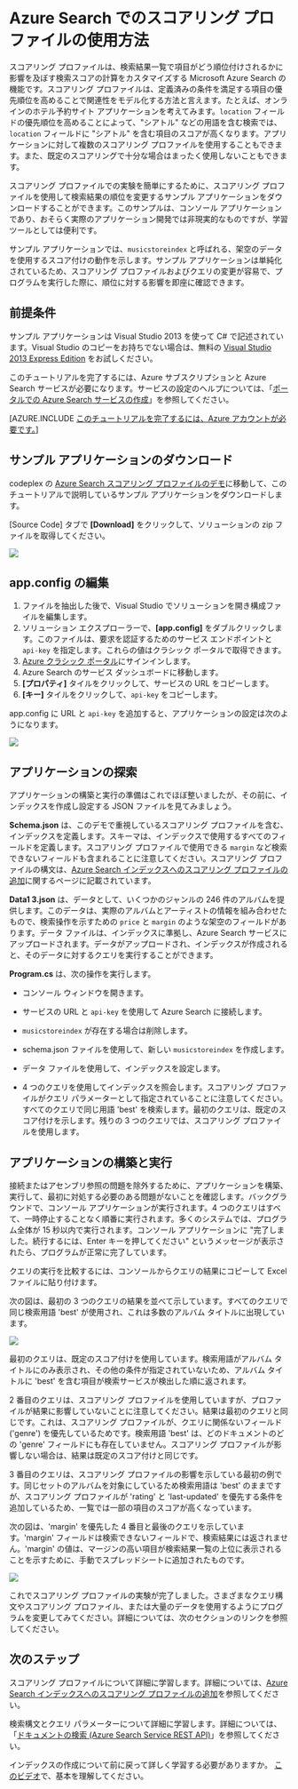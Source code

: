 <properties 
	pageTitle="Azure Search でのスコアリング プロファイルの使用方法 | Microsoft Azure | ホスト型クラウド検索サービス" 
	description="Microsoft Azure のホスト型のクラウド検索サービスである Azure Search のスコアリング プロファイルで検索ランキングを調整します。" 
	services="search" 
	documentationCenter="" 
	authors="HeidiSteen" 
	manager="mblythe" 
	editor=""/>

<tags 
	ms.service="search" 
	ms.devlang="rest-api" 
	ms.workload="search" 
	ms.topic="article" 
	ms.tgt_pltfrm="na" 
	ms.date="11/04/2015" 
	ms.author="heidist"/>

# Azure Search でのスコアリング プロファイルの使用方法

スコアリング プロファイルは、検索結果一覧で項目がどう順位付けされるかに影響を及ぼす検索スコアの計算をカスタマイズする Microsoft Azure Search の機能です。スコアリング プロファイルは、定義済みの条件を満足する項目の優先順位を高めることで関連性をモデル化する方法と言えます。たとえば、オンラインのホテル予約サイト アプリケーションを考えてみます。`location` フィールドの優先順位を高めることによって、"シアトル" などの用語を含む検索では、`location` フィールドに "シアトル" を含む項目のスコアが高くなります。アプリケーションに対して複数のスコアリング プロファイルを使用することもできます。また、既定のスコアリングで十分な場合はまったく使用しないこともできます。

スコアリング プロファイルでの実験を簡単にするために、スコアリング プロファイルを使用して検索結果の順位を変更するサンプル アプリケーションをダウンロードすることができます。このサンプルは、コンソール アプリケーションであり、おそらく実際のアプリケーション開発では非現実的なものですが、学習ツールとしては便利です。

サンプル アプリケーションでは、`musicstoreindex` と呼ばれる、架空のデータを使用するスコア付けの動作を示します。サンプル アプリケーションは単純化されているため、スコアリング プロファイルおよびクエリの変更が容易で、プログラムを実行した際に、順位に対する影響を即座に確認できます。

<a id="sub-1"></a>
## 前提条件

サンプル アプリケーションは Visual Studio 2013 を使って C# で記述されています。Visual Studio のコピーをお持ちでない場合は、無料の [Visual Studio 2013 Express Edition](http://www.visualstudio.com/products/visual-studio-express-vs.aspx) をお試しください。

このチュートリアルを完了するには、Azure サブスクリプションと Azure Search サービスが必要になります。サービスの設定のヘルプについては、「[ポータルでの Azure Search サービスの作成](search-create-service-portal.md)」を参照してください。

[AZURE.INCLUDE [このチュートリアルを完了するには、Azure アカウントが必要です。](../../includes/free-trial-note.md)]

<a id="sub-2"></a>
## サンプル アプリケーションのダウンロード

codeplex の [Azure Search スコアリング プロファイルのデモ](https://azuresearchscoringprofiles.codeplex.com/)に移動して、このチュートリアルで説明しているサンプル アプリケーションをダウンロードします。

[Source Code] タブで **[Download]** をクリックして、ソリューションの zip ファイルを取得してください。

 ![][12]

<a id="sub-3"></a>
## app.config の編集

1. ファイルを抽出した後で、Visual Studio でソリューションを開き構成ファイルを編集します。
1. ソリューション エクスプローラーで、**[app.config]** をダブルクリックします。このファイルは、要求を認証するためのサービス エンドポイントと `api-key` を指定します。これらの値はクラシック ポータルで取得できます。
1. [Azure クラシック ポータル](https://portal.azure.com)にサインインします。
1. Azure Search のサービス ダッシュボードに移動します。
1. **[プロパティ]** タイルをクリックして、サービスの URL をコピーします。
1. **[キー]** タイルをクリックして、`api-key` をコピーします。

app.config に URL と `api-key` を追加すると、アプリケーションの設定は次のようになります。

   ![][11]


<a id="sub-4"></a>
## アプリケーションの探索

アプリケーションの構築と実行の準備はこれでほぼ整いましたが、その前に、インデックスを作成し設定する JSON ファイルを見てみましょう。

**Schema.json** は、このデモで重視しているスコアリング プロファイルを含む、インデックスを定義します。スキーマは、インデックスで使用するすべてのフィールドを定義します。スコアリング プロファイルで使用できる `margin` など検索できないフィールドも含まれることに注意してください。スコアリング プロファイルの構文は、[Azure Search インデックスへのスコアリング プロファイルの追加](http://msdn.microsoft.com/library/azure/dn798928.aspx)に関するページに記載されています。

**Data1 3.json** は、データとして、いくつかのジャンルの 246 件のアルバムを提供します。このデータは、実際のアルバムとアーティストの情報を組み合わせたもので、検索操作を示すための `price` と `margin` のような架空のフィールドがあります。データ ファイルは、インデックスに準拠し、Azure Search サービスにアップロードされます。データがアップロードされ、インデックスが作成されると、そのデータに対するクエリを実行することができます。

**Program.cs** は、次の操作を実行します。

- コンソール ウィンドウを開きます。

- サービスの URL と `api-key` を使用して Azure Search に接続します。

- `musicstoreindex` が存在する場合は削除します。

- schema.json ファイルを使用して、新しい `musicstoreindex` を作成します。

- データ ファイルを使用して、インデックスを設定します。

- 4 つのクエリを使用してインデックスを照会します。スコアリング プロファイルがクエリ パラメーターとして指定されていることに注意してください。すべてのクエリで同じ用語 'best' を検索します。最初のクエリは、既定のスコア付けを示します。残りの 3 つのクエリでは、スコアリング プロファイルを使用します。

<a id="sub-5"></a>
## アプリケーションの構築と実行

接続またはアセンブリ参照の問題を除外するために、アプリケーションを構築、実行して、最初に対処する必要のある問題がないことを確認します。バックグラウンドで、コンソール アプリケーションが実行されます。4 つのクエリはすべて、一時停止することなく順番に実行されます。多くのシステムでは、プログラム全体が 15 秒以内で実行されます。コンソール アプリケーションに "完了しました。続行するには、Enter キーを押してください" というメッセージが表示されたら、プログラムが正常に完了しています。

クエリの実行を比較するには、コンソールからクエリの結果にコピーして Excel ファイルに貼り付けます。

次の図は、最初の 3 つのクエリの結果を並べて示しています。すべてのクエリで同じ検索用語 'best' が使用され、これは多数のアルバム タイトルに出現しています。

   ![][10]

最初のクエリは、既定のスコア付けを使用しています。検索用語がアルバム タイトルにのみ表示され、その他の条件が指定されていないため、アルバム タイトルに 'best' を含む項目が検索サービスが検出した順に返されます。

2 番目のクエリは、スコアリング プロファイルを使用していますが、プロファイルが結果に影響していないことに注意してください。結果は最初のクエリと同じです。これは、スコアリング プロファイルが、クエリに関係ないフィールド ('genre') を優先しているためです。検索用語 'best' は、どのドキュメントのどの 'genre' フィールドにも存在していません。スコアリング プロファイルが影響しない場合は、結果は既定のスコア付けと同じです。

3 番目のクエリは、スコアリング プロファイルの影響を示している最初の例です。同じセットのアルバムを対象にしているため検索用語は 'best' のままですが、スコアリング プロファイルが 'rating' と 'last-updated' を優先する条件を追加しているため、一覧では一部の項目のスコアが高くなっています。

次の図は、'margin' を優先した 4 番目と最後のクエリを示しています。'margin' フィールドは検索できないフィールドで、検索結果には返されません。'margin' の値は、マージンの高い項目が検索結果一覧の上位に表示されることを示すために、手動でスプレッドシートに追加されたものです。

   ![][9]

これでスコアリング プロファイルの実験が完了しました。さまざまなクエリ構文やスコアリング プロファイル、または大量のデータを使用するようにプログラムを変更してみてください。詳細については、次のセクションのリンクを参照してください。

<a id="next-steps"></a>
## 次のステップ

スコアリング プロファイルについて詳細に学習します。詳細については、[Azure Search インデックスへのスコアリング プロファイルの追加](http://msdn.microsoft.com/library/azure/dn798928.aspx)を参照してください。

検索構文とクエリ パラメーターについて詳細に学習します。詳細については、「[ドキュメントの検索 (Azure Search Service REST API)](http://msdn.microsoft.com/library/azure/dn798927.aspx)」を参照してください。

インデックスの作成について前に戻って詳しく学習する必要がありますか。 [このビデオ](http://channel9.msdn.com/Shows/Cloud+Cover/Cloud-Cover-152-Azure-Search-with-Liam-Cavanagh)で、基本を理解してください。

<!--Anchors-->
[Prerequisites]: #sub-1
[Download the sample application]: #sub-2
[Edit app.config]: #sub-3
[Explore the application]: #sub-4
[Build and run the application]: #sub-5
[Next steps]: #next-steps

<!--Image references-->
[12]: ./media/search-get-started-scoring-profiles/AzureSearch_CodeplexDownload.PNG
[11]: ./media/search-get-started-scoring-profiles/AzureSearch_Scoring_AppConfig.PNG
[10]: ./media/search-get-started-scoring-profiles/AzureSearch_XLSX1.PNG
[9]: ./media/search-get-started-scoring-profiles/AzureSearch_XLSX2.PNG

<!---HONumber=AcomDC_1203_2015-->